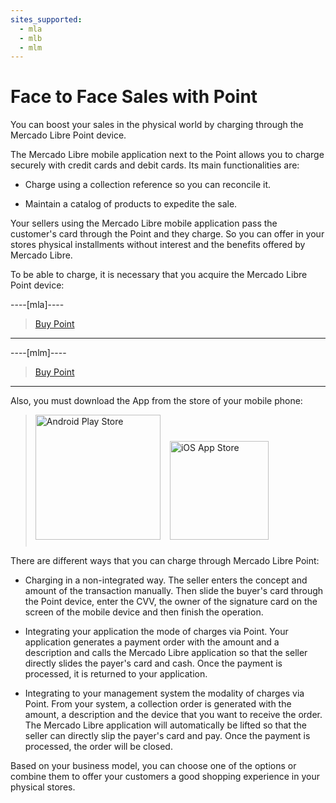```yaml
---
sites_supported:
  - mla
  - mlb
  - mlm
---
```


# Face to Face Sales with Point
You can boost your sales in the physical world by charging through the Mercado Libre Point device.

The Mercado Libre mobile application next to the Point allows you to charge securely with credit cards and debit cards. Its main functionalities are:

- Charge using a collection reference so you can reconcile it.

- Maintain a catalog of products to expedite the sale.

Your sellers using the Mercado Libre mobile application pass the customer's card through the Point and they charge. So you can offer in your stores physical installments without interest and the benefits offered by Mercado Libre.

To be able to charge, it is necessary that you acquire the Mercado Libre Point device:


----[mla]----
> [Buy Point](https://www.mercadopago.com.ar/lector-tarjetas-credito-point?ref=devsite)
------------
----[mlm]----
> [Buy Point](https://www.mercadopago.com.mx/lector-tarjetas-credito-point?ref=devsite)
------------  


Also, you must download the App from the store of your mobile phone:

> [<img src="/developers/bundles/images/GooglePlayBadge.en.png" alt="Android Play Store" width="200"/>](https://play.google.com/store/apps/details?id=com.mercadopago.wallet&hl=es_419) [<img src="/developers/bundles/images/AppStoreBadge.en.svg" alt="iOS App Store" width="158" style="margin:0.8em"/>](https://itunes.apple.com/ar/app/mercado-pago/id925436649?mt=8)

There are different ways that you can charge through Mercado Libre Point:

* Charging in a non-integrated way. The seller enters the concept and amount of the transaction manually. Then slide the buyer's card through the Point device, enter the CVV, the owner of the signature card on the screen of the mobile device and then finish the operation.

* Integrating your application the mode of charges via Point. Your application generates a payment order with the amount and a description and calls the Mercado Libre application so that the seller directly slides the payer's card and cash. Once the payment is processed, it is returned to your application.

* Integrating to your management system the modality of charges via Point. From your system, a collection order is generated with the amount, a description and the device that you want to receive the order. The Mercado Libre application will automatically be lifted so that the seller can directly slip the payer's card and pay. Once the payment is processed, the order will be closed.


Based on your business model, you can choose one of the options or combine them to offer your customers a good shopping experience in your physical stores.
